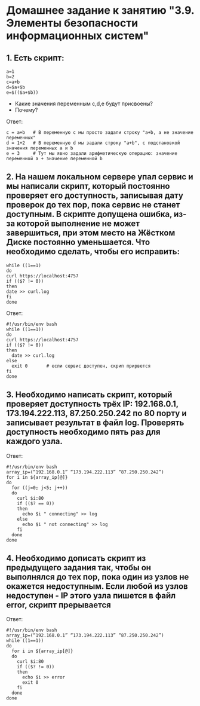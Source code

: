 # Домашнее задание к занятию "3.9. Элементы безопасности информационных систем"

## 1. Есть скрипт:
```shell
a=1
b=2
c=a+b
d=$a+$b
e=$(($a+$b))
```
+ Какие значения переменным c,d,e будут присвоены?
+ Почему?

Ответ:
```shell
c = a+b   # В переменную с мы просто задали строку "a+b, а не значение переменных"
d = 1+2   # В переменную d мы задали строку "a+b", с подстановкой значения переменных a и b
e = 3     # Тут мы явно задали арифметическую операцию: значение переменной а + значение переменной b
```
## 2. На нашем локальном сервере упал сервис и мы написали скрипт, который постоянно проверяет его доступность, записывая дату проверок до тех пор, пока сервис не станет доступным. В скрипте допущена ошибка, из-за которой выполнение не может завершиться, при этом место на Жёстком Диске постоянно уменьшается. Что необходимо сделать, чтобы его исправить:
```shell
while ((1==1)
do
curl https://localhost:4757
if (($? != 0))
then
date >> curl.log
fi
done
```
Ответ:
```shell
#!/usr/bin/env bash
while ((1==1))
do
curl https://localhost:4757
if (($? != 0))
then
  date >> curl.log
else
  exit 0       # если сервис доступен, скрип прирвется
fi
done
```

## 3. Необходимо написать скрипт, который проверяет доступность трёх IP: 192.168.0.1, 173.194.222.113, 87.250.250.242 по 80 порту и записывает результат в файл log. Проверять доступность необходимо пять раз для каждого узла.
Ответ:
```shell
#!/usr/bin/env bash
array_ip=(“192.168.0.1” “173.194.222.113” “87.250.250.242”)
for i in ${array_ip[@]}
do
  for ((j=0; j<5; j++))
  do
    curl $i:80
    if (($? == 0))
    then 
      echo $i " connecting" >> log
    else
      echo $i " not connecting" >> log
    fi
  done
done
```
## 4. Необходимо дописать скрипт из предыдущего задания так, чтобы он выполнялся до тех пор, пока один из узлов не окажется недоступным. Если любой из узлов недоступен - IP этого узла пишется в файл error, скрипт прерывается
Ответ:
```shell
#!/usr/bin/env bash
array_ip=(“192.168.0.1” “173.194.222.113” “87.250.250.242”)
while ((1==1))
do
  for i in ${array_ip[@]}
  do
    curl $i:80
    if (($? != 0))
    then
      echo $i >> error
      exit 0
    fi
  done
done
```